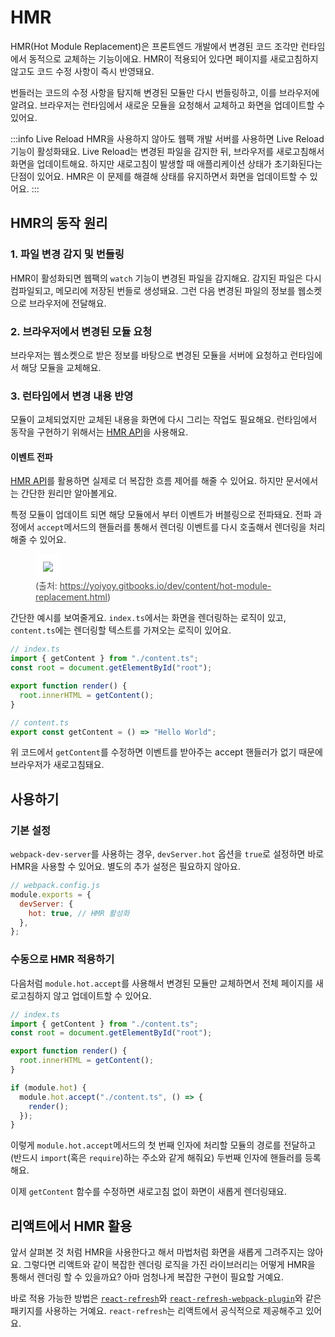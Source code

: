 # HMR

HMR(Hot Module Replacement)은 프론트엔드 개발에서 변경된 코드 조각만 런타임에서 동적으로 교체하는 기능이에요. HMR이 적용되어 있다면 페이지를 새로고침하지 않고도 코드 수정 사항이 즉시 반영돼요. 

번들러는 코드의 수정 사항을 탐지해 변경된 모듈만 다시 번들링하고, 이를 브라우저에 알려요. 브라우저는 런타임에서 새로운 모듈을 요청해서 교체하고 화면을 업데이트할 수 있어요.

:::info Live Reload
HMR을 사용하지 않아도 웹팩 개발 서버를 사용하면 Live Reload 기능이 활성화돼요. Live Reload는 변경된 파일을 감지한 뒤, 브라우저를 새로고침해서 화면을 업데이트해요. 하지만 새로고침이 발생할 때 애플리케이션 상태가 초기화된다는 단점이 있어요. HMR은 이 문제를 해결해 상태를 유지하면서 화면을 업데이트할 수 있어요.
:::

## HMR의 동작 원리

### 1. 파일 변경 감지 및 번들링

HMR이 활성화되면 웹팩의 `watch` 기능이 변경된 파일을 감지해요. 감지된 파일은 다시 컴파일되고, 메모리에 저장된 번들로 생성돼요. 그런 다음 변경된 파일의 정보를 웹소켓으로 브라우저에 전달해요.

### 2. 브라우저에서 변경된 모듈 요청

브라우저는 웹소켓으로 받은 정보를 바탕으로 변경된 모듈을 서버에 요청하고 런타임에서 해당 모듈을 교체해요.

### 3. 런타임에서 변경 내용 반영

모듈이 교체되었지만 교체된 내용을 화면에 다시 그리는 작업도 필요해요. 런타임에서 동작을 구현하기 위해서는 [HMR API](https://webpack.kr/api/hot-module-replacement/)을 사용해요.

#### 이벤트 전파

[HMR API](https://webpack.kr/api/hot-module-replacement/)를 활용하면 실제로 더 복잡한 흐름 제어를 해줄 수 있어요. 하지만 문서에서는 간단한 원리만 알아볼게요.

특정 모듈이 업데이트 되면 해당 모듈에서 부터 이벤트가 버블링으로 전파돼요. 전파 과정에서 `accept`메서드의 핸들러를 통해서 렌더링 이벤트를 다시 호출해서 렌더링을 처리해줄 수 있어요.

<figure>
<img src="../../../images/hmr-2.png" style="padding:12px;background-color: #fff;" />
<figcaption style="font-size: 14px;opacity: 0.8;">
(출처: <a target="_blank" href="https://yoiyoy.gitbooks.io/dev/content/hot-module-replacement.html">https://yoiyoy.gitbooks.io/dev/content/hot-module-replacement.html</a>)
</figcaption>
</figure>

간단한 예시를 보여줄게요. `index.ts`에서는 화면을 렌더링하는 로직이 있고, `content.ts`에는 렌더링할 텍스트를 가져오는 로직이 있어요.

```typescript
// index.ts
import { getContent } from "./content.ts";
const root = document.getElementById("root");

export function render() {
  root.innerHTML = getContent();
}

// content.ts
export const getContent = () => "Hello World";
```

위 코드에서 `getContent`를 수정하면 이벤트를 받아주는 accept 핸들러가 없기 때문에 브라우저가 새로고침돼요.

## 사용하기

### 기본 설정

`webpack-dev-server`를 사용하는 경우, `devServer.hot` 옵션을 `true`로 설정하면 바로 HMR을 사용할 수 있어요. 별도의 추가 설정은 필요하지 않아요.

```javascript
// webpack.config.js
module.exports = {
  devServer: {
    hot: true, // HMR 활성화
  },
};
```

### 수동으로 HMR 적용하기

다음처럼 `module.hot.accept`를 사용해서 변경된 모듈만 교체하면서 전체 페이지를 새로고침하지 않고 업데이트할 수 있어요.

```typescript
// index.ts
import { getContent } from "./content.ts";
const root = document.getElementById("root");

export function render() {
  root.innerHTML = getContent();
}

if (module.hot) {
  module.hot.accept("./content.ts", () => {
    render();
  });
}
```

이렇게 `module.hot.accept`메서드의 첫 번째 인자에 처리할 모듈의 경로를 전달하고(반드시 `import`(혹은 `require`)하는 주소와 같게 해줘요) 두번째 인자에 핸들러를 등록해요.

이제 `getContent` 함수를 수정하면 새로고침 없이 화면이 새롭게 렌더링돼요.

## 리액트에서 HMR 활용

앞서 살펴본 것 처럼 HMR을 사용한다고 해서 마법처럼 화면을 새롭게 그려주지는 않아요. 그렇다면 리액트와 같이 복잡한 렌더링 로직을 가진 라이브러리는 어떻게 HMR을 통해서 렌더링 할 수 있을까요? 아마 엄청나게 복잡한 구현이 필요할 거예요.

바로 적용 가능한 방법은 [`react-refresh`](https://www.npmjs.com/package/react-refresh)와 [`react-refresh-webpack-plugin`](https://github.com/pmmmwh/react-refresh-webpack-plugin)와 같은 패키지를 사용하는 거예요. `react-refresh`는 리액트에서 공식적으로 제공해주고 있어요.
